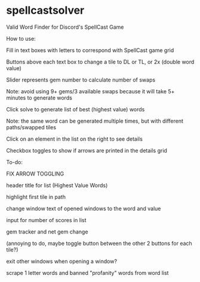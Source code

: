 # spellcastsolver
Valid Word Finder for Discord's SpellCast Game





How to use:

Fill in text boxes with letters to correspond with SpellCast game grid

Buttons above each text box to change a tile to DL or TL, or 2x (double word value)

Slider represents gem number to calculate number of swaps

Note: avoid using 9+ gems/3 available swaps because it will take 5+ minutes to generate words

Click solve to generate list of best (highest value) words

Note: the same word can be generated multiple times, but with different paths/swapped tiles

Click on an element in the list on the right to see details

Checkbox toggles to show if arrows are printed in the details grid







To-do: 

FIX ARROW TOGGLING

header title for list (Highest Value Words)

highlight first tile in path

change window text of opened windows to the word and value

input for number of scores in list

gem tracker and net gem change 

(annoying to do, maybe toggle button between the other 2 buttons for each tile?)

exit other windows when opening a window?

scrape 1 letter words and banned "profanity" words from word list
